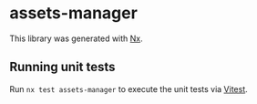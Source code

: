 # assets-manager

This library was generated with [Nx](https://nx.dev).

## Running unit tests

Run `nx test assets-manager` to execute the unit tests via [Vitest](https://vitest.dev/).
